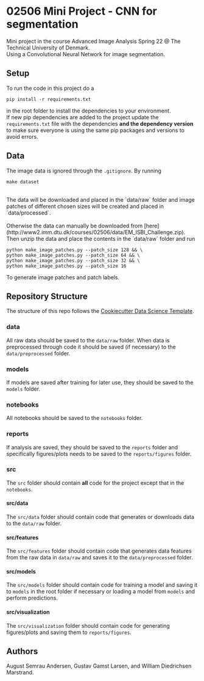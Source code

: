 # 02506 Mini Project -  CNN for segmentation
Mini project in the course Advanced Image Analysis Spring 22 @ The Technical University of Denmark.
<br>
Using a Convolutional Neural Network for image segmentation.

## Setup
To run the code in this project do a
```
pip install -r requirements.txt
```
in the root folder to install the dependencies to your environment.
<br>
If new pip dependencies are added to the project update the `requirements.txt` file with the dependencies **and the dependency version** to make sure everyone is using the same pip packages and versions to avoid errors.

## Data
The image data is ignored through the `.gitignore`.
By running
```
make dataset
```
<br>
The data will be downloaded and placed in the `data/raw` folder and image patches of different chosen sizes will be created and placed in `data/processed`.
<br><br>
Otherwise the data can manually be downloaded from [here](http://www2.imm.dtu.dk/courses/02506/data/EM_ISBI_Challenge.zip).
<br>
Then unzip the data and place the contents in the `data/raw` folder and run

```
python make_image_patches.py --patch_size 128 && \
python make_image_patches.py --patch_size 64 && \
python make_image_patches.py --patch_size 32 && \
python make_image_patches.py --patch_size 16
```

To generate image patches and patch labels.

## Repository Structure
The structure of this repo follows the [Cookiecutter Data Science Template](https://drivendata.github.io/cookiecutter-data-science/#directory-structure).

### data
All raw data should be saved to the `data/raw` folder. When data is preprocessed through code it should be saved (if necessary) to the `data/preprocessed` folder.

### models
If models are saved after training for later use, they should be saved to the `models` folder.

### notebooks
All notebooks should be saved to the `notebooks` folder.

### reports
If analysis are saved, they should be saved to the `reports` folder and specifically figures/plots needs to be saved to the `reports/figures` folder.

### src
The `src` folder should contain **all** code for the project except that in the `notebooks`.

#### src/data
The `src/data` folder should contain code that generates or downloads data to the `data/raw` folder.

#### src/features
The `src/features` folder should contain code that generates data features from the raw data in `data/raw` and saves it to the `data/preprocessed` folder.

#### src/models
The `src/models` folder should contain code for training a model and saving it to `models` in the root folder if necessary or loading a model from `models` and perform predictions.

#### src/visualization
The `src/visualization` folder should contain code for generating figures/plots and saving them to `reports/figures`.

## Authors
August Semrau Andersen, Gustav Gamst Larsen, and William Diedrichsen Marstrand.